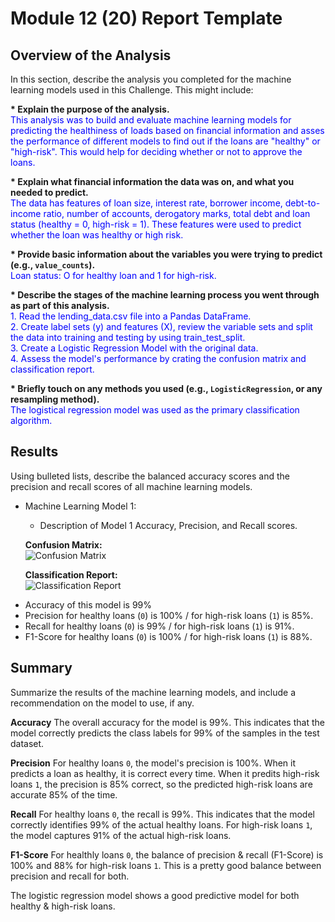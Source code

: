 # Module 12 (20) Report Template

## Overview of the Analysis

In this section, describe the analysis you completed for the machine learning models used in this Challenge. This might include:

__* Explain the purpose of the analysis.__
<br> <span style = "color: blue">This analysis was to build and evaluate machine learning models for predicting the healthiness of loads based on financial information and asses the performance of different models to find out if the loans are "healthy" or "high-risk".  This would help for deciding whether or not to approve the loans.</span>

__* Explain what financial information the data was on, and what you needed to predict.__
<br> <span style = "color: blue">The data has features of loan size, interest rate, borrower income, debt-to-income ratio, number of accounts, derogatory marks, total debt and loan status (healthy = 0, high-risk = 1). These features were used to predict whether the loan was healthy or high risk. </span>


__* Provide basic information about the variables you were trying to predict (e.g., `value_counts`).__
<br> <span style = "color: blue"> Loan status: O for healthy loan and 1 for high-risk.</span>

__* Describe the stages of the machine learning process you went through as part of this analysis.__
<br> <span style = "color: blue"> 1. Read the lending_data.csv file into a Pandas DataFrame.<br>
2. Create label sets (y) and features (X), review the variable sets and split the data into training and testing by using train_test_split. <br>
3. Create a Logistic Regression Model with the original data.<br>
4. Assess the model's performance by crating the confusion matrix and classification report.</span><br>

__* Briefly touch on any methods you used (e.g., `LogisticRegression`, or any resampling method).__
<br> <span style = "color: blue">The logistical regression model was used as the primary classification algorithm.</span>

## Results

Using bulleted lists, describe the balanced accuracy scores and the precision and recall scores of all machine learning models.

* Machine Learning Model 1:
  * Description of Model 1 Accuracy, Precision, and Recall scores.

  __Confusion Matrix:__<br>
 ![Confusion Matrix](/Challenges/Module%2020%20Credit-Risk-Classification%20Challenge/credit-risk-classification/Credit_Risk/confusion_matrix.png)


  __Classification Report:__<br>
  ![Classification Report](/Challenges/Module%2020%20Credit-Risk-Classification%20Challenge/credit-risk-classification/Credit_Risk/classification_report.png)

- Accuracy of this model is 99%
- Precision for healthy loans (`0`) is 100% / for high-risk loans (`1`) is 85%.
- Recall for healthy loans (`0`) is 99% / for high-risk loans (`1`) is 91%.
- F1-Score for healthy loans (`0`) is 100% / for high-risk loans (`1`) is 88%.



## Summary

Summarize the results of the machine learning models, and include a recommendation on the model to use, if any. 

**Accuracy** The overall accuracy for the model is 99%.  This indicates that the model correctly predicts the class labels for 99% of the samples in the test dataset. 

**Precision** 
For healthy loans `0`, the model's precision is 100%.  When it predicts a loan as healthy, it is correct every time.   When it predits high-risk loans `1`, the precision is 85% correct, so the predicted high-risk loans are accurate 85% of the time. 

**Recall** 
For healthy loans `0`, the recall is 99%.  This indicates that the model correctly identifies 99% of the actual healthy loans.  For high-risk loans `1`, the model captures 91% of the actual high-risk loans.

**F1-Score** 
For healthly loans `0`, the balance of precision & recall (F1-Score) is 100%  and 88% for high-risk loans `1`.  This is a pretty good balance between precision and recall for both.

The logistic regression model shows a good predictive model for both healthy & high-risk loans.